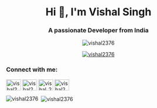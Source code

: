 <h1 align="center">Hi 👋, I'm Vishal Singh</h1>
<h3 align="center">A passionate Developer from India</h3>

<p align="center"> <img src="https://komarev.com/ghpvc/?username=vishal2376&label=Profile%20views&color=0e75b6&style=flat" alt="vishal2376" /> </p>

<p align="center"> <a href="https://github.com/ryo-ma/github-profile-trophy"><img src="https://github-profile-trophy.vercel.app/?username=vishal2376" alt="vishal2376" /></a> </p>

<h3 align="left">Connect with me:</h3>
<p align="left">
<a href="https://twitter.com/vishal2376" target="blank"><img align="center" src="https://cdn.jsdelivr.net/npm/simple-icons@3.0.1/icons/twitter.svg" alt="vishal2376" height="30" width="40" /></a>
<a href="https://linkedin.com/in/vishal2376" target="blank"><img align="center" src="https://cdn.jsdelivr.net/npm/simple-icons@3.0.1/icons/linkedin.svg" alt="vishal2376" height="30" width="40" /></a>
<a href="https://instagram.com/vishal_2376" target="blank"><img align="center" src="https://cdn.jsdelivr.net/npm/simple-icons@3.0.1/icons/instagram.svg" alt="vishal_2376" height="30" width="40" /></a>
<a href="https://t.me/vishal2376" target="blank"><img align="center" src="https://cdn.jsdelivr.net/npm/simple-icons@3.0.1/icons/telegram.svg" alt="vishal2376" height="30" width="40" /></a> 
 
</p>

<!--
<h3 align="left">Languages and Tools:</h3>
 <p align="left"> <a href="https://www.blender.org/" target="_blank"> <img src="https://download.blender.org/branding/community/blender_community_badge_white.svg" alt="blender" width="40" height="40"/> </a> <a href="https://www.w3schools.com/cpp/" target="_blank"> <img src="https://devicons.github.io/devicon/devicon.git/icons/cplusplus/cplusplus-original.svg" alt="cplusplus" width="40" height="40"/> </a> <a href="https://www.w3schools.com/css/" target="_blank"> <img src="https://devicons.github.io/devicon/devicon.git/icons/css3/css3-original-wordmark.svg" alt="css3" width="40" height="40"/> </a> <a href="https://www.w3.org/html/" target="_blank"> <img src="https://devicons.github.io/devicon/devicon.git/icons/html5/html5-original-wordmark.svg" alt="html5" width="40" height="40"/> </a> <a href="https://developer.mozilla.org/en-US/docs/Web/JavaScript" target="_blank"> <img src="https://devicons.github.io/devicon/devicon.git/icons/javascript/javascript-original.svg" alt="javascript" width="40" height="40"/> </a> <a href="https://www.python.org" target="_blank"> <img src="https://devicons.github.io/devicon/devicon.git/icons/python/python-original.svg" alt="python" width="40" height="40"/> </a> <a href="https://unrealengine.com/" target="_blank"> <img src="https://raw.githubusercontent.com/kenangundogan/fontisto/036b7eca71aab1bef8e6a0518f7329f13ed62f6b/icons/svg/brand/unreal-engine.svg" alt="unreal" width="40" height="40"/> </a> </p> -->

<p><img align="left" src="https://github-readme-stats.vercel.app/api/top-langs?username=vishal2376&show_icons=true&locale=en&layout=compact" alt="vishal2376" /></p>

<p>&nbsp;<img align="center" src="https://github-readme-stats.vercel.app/api?username=vishal2376&show_icons=true&locale=en" alt="vishal2376" /></p>
